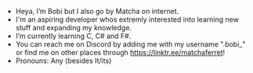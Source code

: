 - Heya, I’m Bobi but I also go by Matcha on internet.
- I'm an aspiring developer whos extremly interested into learning new stuff and expanding my knowledge.
- I’m currently learning C, C# and F#.
- You can reach me on Discord by adding me with my username ".bobi_" or find me on other places through https://linktr.ee/matchaferret! 
- Pronouns: Any (besides It/its)
